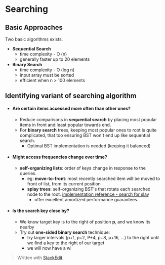 # Searching

## Basic Approaches
Two basic algorithms exists.
 - **Sequential Search**
	 - time complexity - O (n)
	 - generally faster up to 20 elements
 - **Binary Search**
	 - time complexity - O (log n)
	 - input array must be sorted
	 - efficient when n > 100 elements

## Identifying variant of searching algorithm

 - #### Are certain items accessed more often than other ones?
	 - Reduce comparisons in **sequential search** by placing most popular items in front and least popular towards end.
	 - For **binary search** trees, keeping most popular ones to root is quite complicated, that too ensuring BST won't end up like sequential search.
		 - Optimal BST implementation is needed (keeping it balanced)
 - #### Might access frequencies change over time?
	- **self-organizing lists**: order of keys change in response to the queries.
		- eg: **move-to-front**: most recently searched item will be moved to front of list, from its current position
		- **splay trees**: self-organizing BST's that rotate each searched node to the root. [implementation reference - search for slay](http://www.cs.princeton.edu/~rs/Algs3.java1-4/code.txt)
			- offer excellent amortized performance guarantees.
 - #### Is the search key close by?
	- We know target key is to the right of position **p**, and we know its nearby
	- Try out **one-sided binary search** technique:
		- try larger intervals (p+1, p+2, P+4, p+8, p+16, ...) to the right until we find a key to the right of our target
		- we will now have a wi
	
> Written with [StackEdit](https://stackedit.io/).
<!--stackedit_data:
eyJoaXN0b3J5IjpbLTE2NjUzNjgxNywxMjc4NDA2ODk0LDEwND
A0OTQxOTNdfQ==
-->